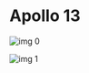 # Apollo 13

![img 0](https://fanart.tv/fanart/movies/568/moviethumb/apollo-13-5696a16c82a40.jpg)

![img 1](https://i.imgur.com/wX9YG3f.png)


